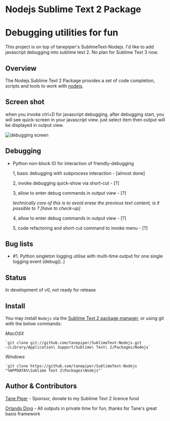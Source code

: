 Nodejs Sublime Text 2 Package
=============================

# Debugging utilities for fun

This project is on top of tanepiper's SublimeText-Nodejs. I'd like to add javascript debugging into sublime text 2. No plan for Sublime Text 3 now.

Overview
--------
The Nodejs Sublime Text 2 Package provides a set of code completion, scripts and tools to work with
[nodejs](http://nodejs.org).

Screen shot
--------------
when you invoke ctrl+D for javascript debugging, after debugging start, you will see quick-screen in your javascript view. just select item then output will be displayed in output view.

![debugging screen](https://raw.github.com/llv22/SublimeText-Nodejs/master/screenshots/Screenshot.jpg)

Debugging
---------------
* Python non-block IO for interaction of friendly-debugging
  
  1, basic debugging with subprocess interaction - [almost done]
  
  2, invoke debugging quick-show via short-cut - [?]
  
  3, allow to enter debug commands in output view - [?]

	*technically core of this is to avoid erase the previous text content, is it possible to ? [have to check-up]*
  
  4, allow to enter debug commands in output view - [?]
  
  5, code refactoring and short-cut command to invoke menu - [?]

Bug lists
---------------
* #1. Python singleton logging utilise with multi-time output for one single logging event (debug()..)


Status
--------------
In development of v0, not ready for release

Install
-------
You may install `Nodejs` via the [Sublime Text 2 package manager](http://wbond.net/sublime_packages/package_control),
or using git with the below commands:

*MacOSX*

    `git clone git://github.com/tanepiper/SublimeText-Nodejs.git ~/Library/Application\ Support/Sublime\ Text\ 2/Packages/Nodejs`

*Windows*

    `git clone https://github.com/tanepiper/SublimeText-Nodejs "%APPDATA%\Sublime Text 2\Packages\Nodejs"`

Author & Contributors
----------------------
[Tane Piper](http://twitter.com/tanepiper) - Sponsor, donate to my Sublime Text 2 licence fund

[Orlando Ding](http://weibo.com/orlando22) - All outputs in private time for fun, thanks for Tane's great basis framework


